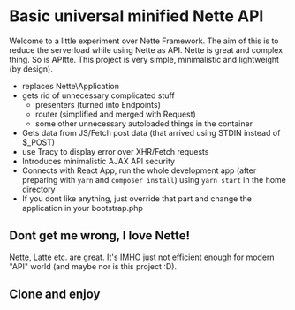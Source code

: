 # Basic universal minified Nette API
Welcome to a little experiment over Nette Framework. The aim of this is to reduce the serverload while using Nette as API. Nette is great and complex thing. So is APItte. This project is very simple, minimalistic and lightweight (by design).
- replaces Nette\Application
- gets rid of unnecessary complicated stuff
    - presenters (turned into Endpoints)
    - router (simplified and merged with Request)
    - some other unnecessary autoloaded things in the container
- Gets data from JS/Fetch post data (that arrived using STDIN instead of $_POST)
- use Tracy to display error over XHR/Fetch requests
- Introduces minimalistic AJAX API security
- Connects with React App, run the whole development app (after preparing with `yarn` and `composer install`) using `yarn start` in the home directory
- If you dont like anything, just override that part and change the application in your bootstrap.php

## Dont get me wrong, I love Nette!
Nette, Latte etc. are great. It's IMHO just not efficient enough for modern "API" world (and maybe nor is this project :D).

## Clone and enjoy